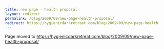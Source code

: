```yaml
---
title: new page - health proposal
layout: redirect
permalink: /blog/2009/09/new-page-health-proposal/
redirect: https://hygienicdarkretreat.com/blog/2009/09/new-page-health-proposal/
---
```


Page moved to <https://hygienicdarkretreat.com/blog/2009/09/new-page-health-proposal/>

